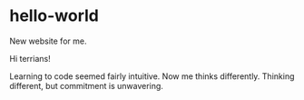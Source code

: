 # hello-world
New website for me. 

Hi terrians! 

Learning to code seemed fairly intuitive. Now me thinks differently. 
Thinking different, but commitment is unwavering. 
